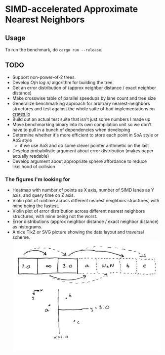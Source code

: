 # SIMD-accelerated Approximate Nearest Neighbors

## Usage

To run the benchmark, do `cargo run --release`.

## TODO

- Support non-power-of-2 trees.
- Develop _O(n log n)_ algorithm for building the tree.
- Get an error distribution of (approx neighbor distance / exact neighbor distance)
- Make crosswise table of parallel speedups by lane count and tree size
- Generalize benchmarking approach for arbitrary nearest-neighbors structures and test against the
  whole suite of bad implementations on [crates.io](crates.io)
- Build out an actual test suite that isn't just some numbers I made up
- Move benchmarking binary into its own compilation unit so we don't have to pull in a bunch of
  dependencies when developing
- Determine whether it's more efficient to store each point in SoA style or AoS style
  - if we use AoS and do some clever pointer arithmetic on the last
- Develop probabilistic argument about error distribution (makes paper actually readable)
- Develop argument about appropriate sphere affordance to reduce likelihood of collision

### The figures I'm looking for

- Heatmap with number of points as X axis, number of SIMD lanes as Y axis, and query time on Z axis.
- Violin plot of runtime across different nearest neighbors structures, with mine being the fastest.
- Violin plot of error distribution across different nearest neighbors structures, with mine being
  not the worst.
- Error distributions (approx neighbor distance / exact neighbor distance) as histograms.
- A nice TikZ or SVG picture showing the data layout and traversal scheme.
  ![](sample_explanation_plot.jpg)
